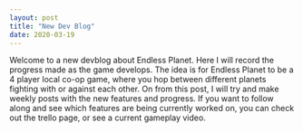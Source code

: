 ```yaml
---
layout: post
title: "New Dev Blog"
date: 2020-03-19
---
```


Welcome to a new devblog about Endless Planet. Here I will record the progress made as the game develops. The idea is for Endless Planet to be a 4 player local co-op game, where you hop between different planets fighting with or against each other.
On from this post, I will try and make weekly posts with the new features and progress. If you want to follow along and see which features are being currently worked on, you can check out the trello page, or see a current gameplay video.

